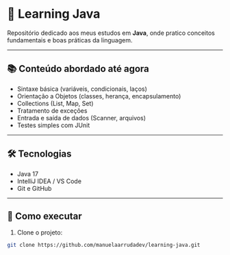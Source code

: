 # 🧠 Learning Java

Repositório dedicado aos meus estudos em **Java**, onde pratico conceitos fundamentais e boas práticas da linguagem.

---

## 📚 Conteúdo abordado até agora

- Sintaxe básica (variáveis, condicionais, laços)
- Orientação a Objetos (classes, herança, encapsulamento)
- Collections (List, Map, Set)
- Tratamento de exceções
- Entrada e saída de dados (Scanner, arquivos)
- Testes simples com JUnit

---

## 🛠️ Tecnologias

- Java 17
- IntelliJ IDEA / VS Code
- Git e GitHub

---

## 🚀 Como executar

1. Clone o projeto:
```bash
git clone https://github.com/manuelaarrudadev/learning-java.git

